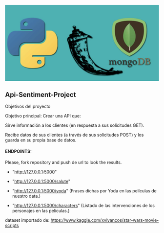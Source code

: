![mongo](/images/mongo.png)


## Api-Sentiment-Project

Objetivos del proyecto

Objetivo principal: Crear una API que:

Sirve información a los clientes (en respuesta a sus solicitudes GET).

Recibe datos de sus clientes (a través de sus solicitudes POST) y los guarda en su propia base de datos.

#### ENDPOINTS:

Please, fork repository and push de url to look the results.

- "http://127.0.0.1:5000"

- "http://127.0.0.1:5000/salute"

- "http://127.0.0.1:5000/yoda" (Frases dichas por Yoda en las películas de nuestro data.)

- "http://127.0.0.1:5000/characters" (Listado de las intervenciones de los personajes en las películas.)



dataset importado de: https://www.kaggle.com/xvivancos/star-wars-movie-scripts


